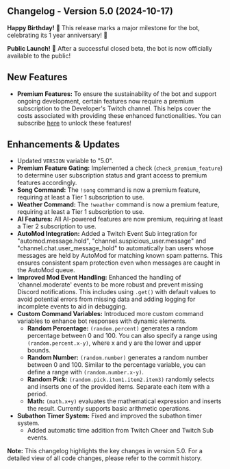 ## Changelog - Version 5.0 (2024-10-17)

**Happy Birthday!** 🎂 This release marks a major milestone for the bot, celebrating its 1 year anniversary! 🎉 

**Public Launch!** 🚀 After a successful closed beta, the bot is now officially available to the public!

## New Features
- **Premium Features:** To ensure the sustainability of the bot and support ongoing development, certain features now require a premium subscription to the Developer's Twitch channel. This helps cover the costs associated with providing these enhanced functionalities. You can subscribe [here](https://www.twitch.tv/subs/gfaUnDead) to unlock these features!

## Enhancements & Updates
- Updated `VERSION` variable to "5.0".
- **Premium Feature Gating:** Implemented a check (`check_premium_feature`) to determine user subscription status and grant access to premium features accordingly.
- **Song Command:** The `!song` command is now a premium feature, requiring at least a Tier 1 subscription to use.
- **Weather Command:** The `!weather` command is now a premium feature, requiring at least a Tier 1 subscription to use.
- **AI Features:** All AI-powered features are now premium, requiring at least a Tier 2 subscription to use.
- **AutoMod Integration:** Added a Twitch Event Sub integration for "automod.message.hold", "channel.suspicious_user.message" and "channel.chat.user_message_hold" to automatically ban users whose messages are held by AutoMod for matching known spam patterns. This ensures consistent spam protection even when messages are caught in the AutoMod queue.
- **Improved Mod Event Handling:** Enhanced the handling of 'channel.moderate' events to be more robust and prevent missing Discord notifications. This includes using `.get()` with default values to avoid potential errors from missing data and adding logging for incomplete events to aid in debugging.
- **Custom Command Variables:** Introduced more custom command variables to enhance bot responses with dynamic elements.
    * **Random Percentage:** `(random.percent)` generates a random percentage between 0 and 100. You can also specify a range using `(random.percent.x-y)`, where x and y are the lower and upper bounds.
    * **Random Number:** `(random.number)` generates a random number between 0 and 100.  Similar to the percentage variable, you can define a range with `(random.number.x-y)`.
    * **Random Pick:** `(random.pick.item1.item2.item3)` randomly selects and inserts one of the provided items. Separate each item with a period.
    * **Math:** `(math.x+y)` evaluates the mathematical expression and inserts the result. Currently supports basic arithmetic operations.
- **Subathon Timer System:** Fixed and improved the subathon timer system.
    * Added automatic time addition from Twitch Cheer and Twitch Sub events.


**Note:** This changelog highlights the key changes in version 5.0. For a detailed view of all code changes, please refer to the commit history.